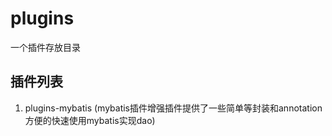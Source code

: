 # plugins
一个插件存放目录
## 插件列表
1. plugins-mybatis (mybatis插件增强插件提供了一些简单等封装和annotation方便的快速使用mybatis实现dao)